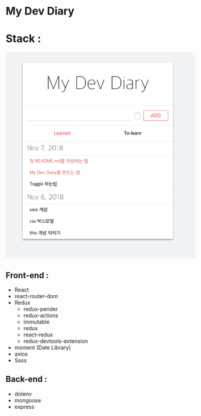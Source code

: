 # My Dev Diary

Stack :
==========

![sample.png](./sample.png)

Front-end :
---------
* React
 * react-router-dom
* Redux
  * redux-pender
  * redux-actions
  * immutable
  * redux
  * react-redux
  * redux-devtools-extension
* moment (Date Library)
* axios
* Sass

Back-end :
---------
* dotenv
* mongoose
* express
